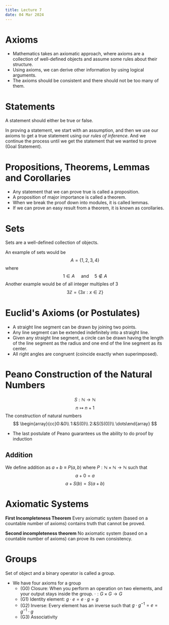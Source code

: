 ```yaml
---
title: Lecture 7
date: 04 Mar 2024
---
```

# Axioms
- Mathematics takes an axiomatic approach, where axioms are a collection of well-defined objects and assume some rules about their structure.
- Using axioms, we can derive other information by using logical arguments.
- The axioms should be consistent and there should not be too many of them.
# Statements
A statement should either be true or false.

In proving a statement, we start with an assumption, and then we use our axioms to get a true statement using our *rules of inference*. And we continue the process until we get the statement that we wanted to prove (Goal Statement).
# Propositions, Theorems, Lemmas and Corollaries
- Any statement that we can prove true is called a proposition.
- A proposition of major importance is called a theorem. 
- When we break the proof down into modules, it is called lemmas.
- If we can prove an easy result from a theorem, it is known as corollaries.
# Sets
Sets are a well-defined collection of objects.

An example of sets would be
$$
A=\{1,2,3,4\}
$$
where 
$$
1\in A\,\,\,\,\,\,\,\text{ and }\,\,\,\,\,\, 5\notin A
$$
Another example would be of all integer multiples of 3
$$
3\mathbb{Z}=\{3x:x\in \mathbb{Z}\}
$$
# Euclid's Axioms (or Postulates)
- A straight line segment can be drawn by joining two points.
- Any line segment can be extended indefinitely into a straight line.
- Given any straight line segment, a circle can be drawn having the length of the line segment as the radius and one end of the line segment as its center.
- All right angles are congruent (coincide exactly when superimposed).

# Peano Construction of the Natural Numbers
$$
S:\mathbb{N}\rightarrow\mathbb{N}
$$
$$
n\mapsto n+1
$$
The construction of natural numbers
$$
\begin{array}{cc}0:&0\\ 1:&S(0)\\ 2:&S(S(0))\\ \dots\end{array}
$$
- The last postulate of Peano guarantees us the ability to do proof by induction
## Addition
We define addition as $a+b\equiv P(a,b)$ where $P:\mathbb{N}\times\mathbb{N}\rightarrow \mathbb{N}$
such that 
$$
a+0=a\tag{Rule 1}
$$
$$
a+S(b)=S(a+b)\tag{Rule 2}
$$
# Axiomatic Systems

**First Incompleteness Theorem**
Every axiomatic system (based on a countable number of axioms) contains truth that cannot be proved.

**Second incompleteness theorem**
No axiomatic system (based on a countable number of axioms) can prove its own consistency.

# Groups
Set of object and a binary operator is called a group.

- We have four axioms for a group 
	- (G0) Closure: When you perform an operation on two elements, and your output stays inside the group. $\cdot: G\times G\rightarrow G$
	- (G1) Identity element: $g\cdot e=e\cdot g=g$
	- (G2) Inverse: Every element has an inverse such that $g\cdot g^{-1}=e=g^{-1}\cdot g$  
	- (G3) Associativity 

